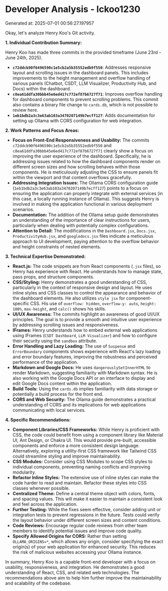 # Developer Analysis - lckoo1230
Generated at: 2025-07-01 00:56:27.197957

Okay, let's analyze Henry Koo's Git activity.

**1. Individual Contribution Summary:**

Henry Koo has made three commits in the provided timeframe (June 23rd - June 24th, 2025).

*   **`c72ddcb90f6496590c1e5cb2a5b35552edb9f550`**:  Addresses responsive layout and scrolling issues in the dashboard panels.  This includes improvements to the height management and overflow handling of various panels (Chatbot, CSDT, LLM Visualizer, Productivity Hub, and Docs) within the dashboard.
*   **`c8ea61ddfa30bbb45e6ed417c772ef87b6727f71`**:  Improves overflow handling for dashboard components to prevent scrolling problems.  This commit also contains a binary file change to `cards.db`, which is not possible to review here.
*   **`1eb1bdb2a3c3e63ab103a3470207149b7ecff127`**:  Adds documentation for setting up Ollama with CORS configuration for web integration.

**2. Work Patterns and Focus Areas:**

*   **Focus on Front-End Responsiveness and Usability:** The commits `c72ddcb90f6496590c1e5cb2a5b35552edb9f550` and `c8ea61ddfa30bbb45e6ed417c772ef87b6727f71` clearly show a focus on improving the user experience of the dashboard. Specifically, he is addressing issues related to how the dashboard components render on different screen sizes and how scrolling behaves within those components. He is meticulously adjusting the CSS to ensure panels fit within the viewport and that content overflows gracefully.
*   **Addressing Integration Issues:** The Ollama CORS configuration guide (`1eb1bdb2a3c3e63ab103a3470207149b7ecff127`) points to a focus on ensuring the application can properly integrate with external services (in this case, a locally running instance of Ollama). This suggests Henry is involved in making the application functional in various deployment scenarios.
*   **Documentation:** The addition of the Ollama setup guide demonstrates an understanding of the importance of clear instructions for users, particularly when dealing with potentially complex configurations.
*   **Attention to Detail:** The modifications in the `Dashboard.jsx`, `Docs.jsx`, `ProductivityHub.jsx`, and `googledocs.jsx` files indicate a meticulous approach to UI development, paying attention to the overflow behavior and height constraints of nested elements.

**3. Technical Expertise Demonstrated:**

*   **React.js:** The code snippets are from React components (`.jsx` files), so Henry has experience with React. He understands how to manage state, pass props, and structure components.
*   **CSS/Styling:**  Henry demonstrates a good understanding of CSS, particularly in the context of responsive design and layout.  He uses inline styles and CSS classes to control the appearance and behavior of the dashboard elements. He also utilizes `style jsx` for component-specific CSS. His use of `overflow: hidden`, `overflow-y: auto`, `height: 100%`, `max-height`, and `calc()` shows his skills.
*   **UI/UX Awareness:** The commits highlight an awareness of good UI/UX principles. The goal is to provide a smooth and intuitive user experience by addressing scrolling issues and responsiveness.
*   **IFrames:** Henry understands how to embed external web applications using IFrames (`CSDT Dashboard`, `LLM Visualizer`) and how to configure their security using the `sandbox` attribute.
*   **Error Handling and Lazy Loading:**  The use of `Suspense` and `ErrorBoundary` components shows experience with React's lazy loading and error boundary features, improving the robustness and perceived performance of the application.
*   **Markdown and Google Docs:** He uses `dangerouslySetInnerHTML` to render Markdown, suggesting familiarity with Markdown syntax. He is also working with the Google Docs API or an interface to display and edit Google Docs content within the application.
*   **Build Tools:** Using the `cards.db` implies familiarity with data storage or potentially a build process for the front end.
*   **CORS and Web Security:** The Ollama guide demonstrates a practical understanding of CORS and its implications for web applications communicating with local services.

**4. Specific Recommendations:**

*   **Component Libraries/CSS Frameworks:** While Henry is proficient with CSS, the code could benefit from using a component library like Material UI, Ant Design, or Chakra UI. This would provide pre-built, accessible components and enforce a more consistent design language. Alternatively, exploring a utility-first CSS framework like Tailwind CSS could streamline styling and improve maintainability.
*   **CSS Modules:** Consider using CSS Modules to scope CSS styles to individual components, preventing naming conflicts and improving modularity.
*   **Refactor Inline Styles:**  The extensive use of inline styles can make the code harder to read and maintain. Refactor these styles into CSS classes whenever possible.
*   **Centralized Theme:**  Define a central theme object with colors, fonts, and spacing values. This will make it easier to maintain a consistent look and feel across the application.
*   **Further Testing:**  While the fixes seem effective, consider adding unit or integration tests to prevent regressions in the future.  Tests could verify the layout behavior under different screen sizes and content conditions.
*   **Code Reviews:** Encourage regular code reviews from other team members to identify potential issues and improve code quality.
*   **Specify Allowed Origins for CORS:** Rather than setting `OLLAMA_ORIGINS=*`, which allows any origin, consider specifying the exact origin(s) of your web application for enhanced security. This reduces the risk of malicious websites accessing your Ollama instance.

In summary, Henry Koo is a capable front-end developer with a focus on usability, responsiveness, and integration. He demonstrates a good understanding of React, CSS, and related web technologies. The recommendations above aim to help him further improve the maintainability and scalability of the codebase.
